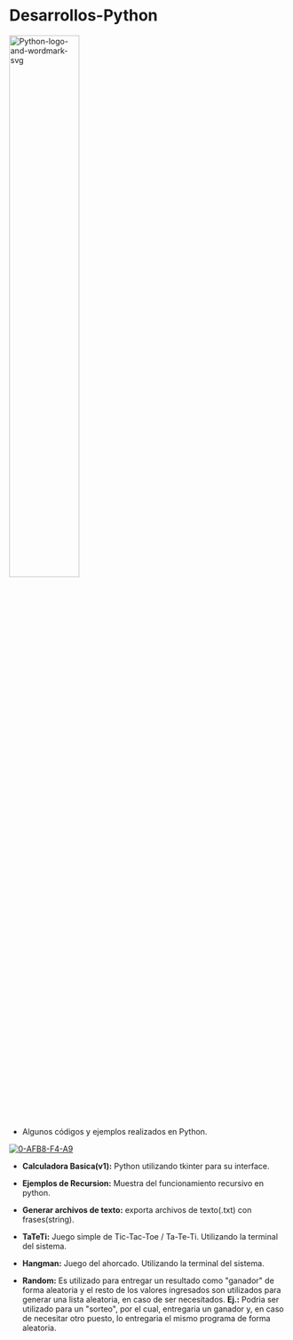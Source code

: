 # Desarrollos-Python

<a href="https://ibb.co/0VBqNmg"><img src="https://i.ibb.co/7Ngvcjw/Python-logo-and-wordmark-svg.png" width="50%" height="50%" alt="Python-logo-and-wordmark-svg" border="0"></a>

- Algunos códigos y ejemplos realizados en Python.

<a href="https://imgbb.com/"><img src="https://i.ibb.co/rFV3Mpv/0-AFB8-F4-A9.png" alt="0-AFB8-F4-A9" border="0"></a>

- **Calculadora Basica(v1):** Python utilizando tkinter para su interface.

- **Ejemplos de Recursion:** Muestra del funcionamiento recursivo en python.

- **Generar archivos de texto:** exporta archivos de texto(.txt) con frases(string).

- **TaTeTi:** Juego simple de Tic-Tac-Toe / Ta-Te-Ti. Utilizando la terminal del sistema.

- **Hangman:** Juego del ahorcado. Utilizando la terminal del sistema.

- **Random:** Es utilizado para entregar un resultado como "ganador" de forma aleatoria y el resto de los valores ingresados son utilizados para generar una lista aleatoria, en caso de ser necesitados. **Ej.:** Podria ser utilizado para un "sorteo", por el cual, entregaria un ganador y, en caso de necesitar otro puesto, lo entregaria el mismo programa de forma aleatoria.

